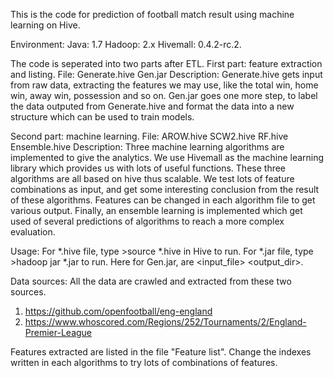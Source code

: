 This is the code for prediction of football match result using machine learning on Hive.

Environment:
Java: 1.7
Hadoop: 2.x
Hivemall: 0.4.2-rc.2.

The code is seperated into two parts after ETL.
First part: feature extraction and listing.
File: Generate.hive Gen.jar
Description:
Generate.hive gets input from raw data, extracting the features we may use,
like the total win, home win, away win, possession and so on.
Gen.jar goes one more step, to label the data outputed from Generate.hive 
and format the data into a new structure which can be used to train models.

Second part: machine learning.
File: AROW.hive SCW2.hive RF.hive Ensemble.hive
Description:
Three machine learning algorithms are implemented to give the analytics. We
use Hivemall as the machine learning library which provides us with lots of
useful functions. These three algorithms are all based on hive thus scalable.
We test lots of feature combinations as input, and get some interesting 
conclusion from the result of these algorithms. Features can be changed in 
each algorithm file to get various output. Finally, an ensemble learning is
implemented which get used of several predictions of algorithms to reach a 
more complex evaluation. 

Usage:
For *.hive file, type >source *.hive in Hive to run.
For *.jar file, type >hadoop jar *.jar <params> to run.
Here for Gen.jar, <params> are <input_file> <output_dir>.

Data sources:
All the data are crawled and extracted from these two sources.
1. https://github.com/openfootball/eng-england
2. https://www.whoscored.com/Regions/252/Tournaments/2/England-Premier-League

Features extracted are listed in the file "Feature list". Change the indexes
written in each algorithms to try lots of combinations of features.

